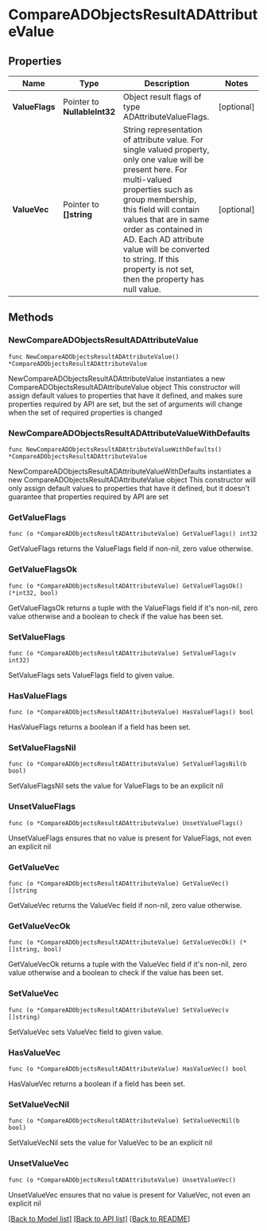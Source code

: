 # CompareADObjectsResultADAttributeValue

## Properties

Name | Type | Description | Notes
------------ | ------------- | ------------- | -------------
**ValueFlags** | Pointer to **NullableInt32** | Object result flags of type ADAttributeValueFlags. | [optional] 
**ValueVec** | Pointer to **[]string** | String representation of attribute value. For single valued property, only one value will be present here. For multi-valued properties such as group membership, this field will contain values that are in same order as contained in AD. Each AD attribute value will be converted to string. If this property is not set, then the property has null value. | [optional] 

## Methods

### NewCompareADObjectsResultADAttributeValue

`func NewCompareADObjectsResultADAttributeValue() *CompareADObjectsResultADAttributeValue`

NewCompareADObjectsResultADAttributeValue instantiates a new CompareADObjectsResultADAttributeValue object
This constructor will assign default values to properties that have it defined,
and makes sure properties required by API are set, but the set of arguments
will change when the set of required properties is changed

### NewCompareADObjectsResultADAttributeValueWithDefaults

`func NewCompareADObjectsResultADAttributeValueWithDefaults() *CompareADObjectsResultADAttributeValue`

NewCompareADObjectsResultADAttributeValueWithDefaults instantiates a new CompareADObjectsResultADAttributeValue object
This constructor will only assign default values to properties that have it defined,
but it doesn't guarantee that properties required by API are set

### GetValueFlags

`func (o *CompareADObjectsResultADAttributeValue) GetValueFlags() int32`

GetValueFlags returns the ValueFlags field if non-nil, zero value otherwise.

### GetValueFlagsOk

`func (o *CompareADObjectsResultADAttributeValue) GetValueFlagsOk() (*int32, bool)`

GetValueFlagsOk returns a tuple with the ValueFlags field if it's non-nil, zero value otherwise
and a boolean to check if the value has been set.

### SetValueFlags

`func (o *CompareADObjectsResultADAttributeValue) SetValueFlags(v int32)`

SetValueFlags sets ValueFlags field to given value.

### HasValueFlags

`func (o *CompareADObjectsResultADAttributeValue) HasValueFlags() bool`

HasValueFlags returns a boolean if a field has been set.

### SetValueFlagsNil

`func (o *CompareADObjectsResultADAttributeValue) SetValueFlagsNil(b bool)`

 SetValueFlagsNil sets the value for ValueFlags to be an explicit nil

### UnsetValueFlags
`func (o *CompareADObjectsResultADAttributeValue) UnsetValueFlags()`

UnsetValueFlags ensures that no value is present for ValueFlags, not even an explicit nil
### GetValueVec

`func (o *CompareADObjectsResultADAttributeValue) GetValueVec() []string`

GetValueVec returns the ValueVec field if non-nil, zero value otherwise.

### GetValueVecOk

`func (o *CompareADObjectsResultADAttributeValue) GetValueVecOk() (*[]string, bool)`

GetValueVecOk returns a tuple with the ValueVec field if it's non-nil, zero value otherwise
and a boolean to check if the value has been set.

### SetValueVec

`func (o *CompareADObjectsResultADAttributeValue) SetValueVec(v []string)`

SetValueVec sets ValueVec field to given value.

### HasValueVec

`func (o *CompareADObjectsResultADAttributeValue) HasValueVec() bool`

HasValueVec returns a boolean if a field has been set.

### SetValueVecNil

`func (o *CompareADObjectsResultADAttributeValue) SetValueVecNil(b bool)`

 SetValueVecNil sets the value for ValueVec to be an explicit nil

### UnsetValueVec
`func (o *CompareADObjectsResultADAttributeValue) UnsetValueVec()`

UnsetValueVec ensures that no value is present for ValueVec, not even an explicit nil

[[Back to Model list]](../README.md#documentation-for-models) [[Back to API list]](../README.md#documentation-for-api-endpoints) [[Back to README]](../README.md)


